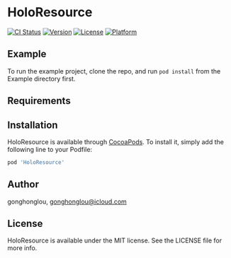 # HoloResource

[![CI Status](https://img.shields.io/travis/gonghonglou/HoloResource.svg?style=flat)](https://travis-ci.org/gonghonglou/HoloResource)
[![Version](https://img.shields.io/cocoapods/v/HoloResource.svg?style=flat)](https://cocoapods.org/pods/HoloResource)
[![License](https://img.shields.io/cocoapods/l/HoloResource.svg?style=flat)](https://cocoapods.org/pods/HoloResource)
[![Platform](https://img.shields.io/cocoapods/p/HoloResource.svg?style=flat)](https://cocoapods.org/pods/HoloResource)

## Example

To run the example project, clone the repo, and run `pod install` from the Example directory first.

## Requirements

## Installation

HoloResource is available through [CocoaPods](https://cocoapods.org). To install
it, simply add the following line to your Podfile:

```ruby
pod 'HoloResource'
```

## Author

gonghonglou, gonghonglou@icloud.com

## License

HoloResource is available under the MIT license. See the LICENSE file for more info.
